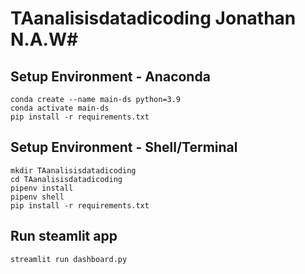 # TAanalisisdatadicoding Jonathan N.A.W# 

## Setup Environment - Anaconda
```
conda create --name main-ds python=3.9
conda activate main-ds
pip install -r requirements.txt

```

## Setup Environment - Shell/Terminal
```
mkdir TAanalisisdatadicoding
cd TAanalisisdatadicoding
pipenv install
pipenv shell
pip install -r requirements.txt

```

## Run steamlit app
```
streamlit run dashboard.py
```